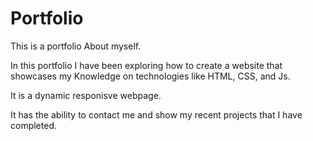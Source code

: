# Portfolio
This is a portfolio About myself. 

In this portfolio I have been exploring how to create a website that showcases my Knowledge on technologies like HTML, CSS, and Js.

It is a dynamic responisve webpage. 


It has the ability to contact me and show my recent projects that I have completed. 
